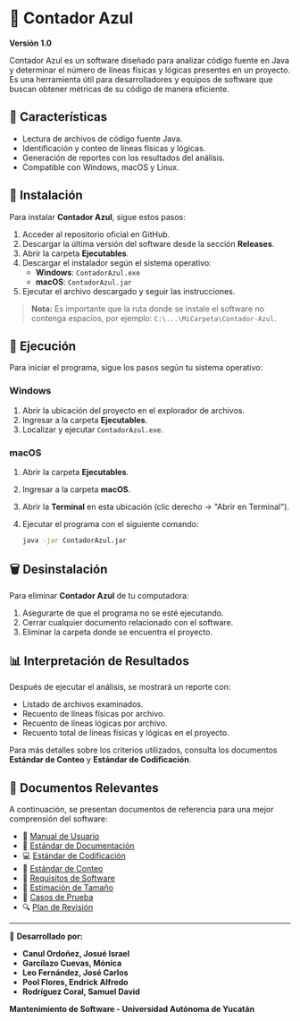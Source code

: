 # 🔵 Contador Azul  

**Versión 1.0**  

Contador Azul es un software diseñado para analizar código fuente en Java y determinar el número de líneas físicas y lógicas presentes en un proyecto. Es una herramienta útil para desarrolladores y equipos de software que buscan obtener métricas de su código de manera eficiente.  

## 📌 Características  
- Lectura de archivos de código fuente Java.  
- Identificación y conteo de líneas físicas y lógicas.  
- Generación de reportes con los resultados del análisis.  
- Compatible con Windows, macOS y Linux.  

## 📂 Instalación  

Para instalar **Contador Azul**, sigue estos pasos:  

1. Acceder al repositorio oficial en GitHub.  
2. Descargar la última versión del software desde la sección **Releases**.  
3. Abrir la carpeta **Ejecutables**.  
4. Descargar el instalador según el sistema operativo:  
   - **Windows**: `ContadorAzul.exe`  
   - **macOS**: `ContadorAzul.jar`  
5. Ejecutar el archivo descargado y seguir las instrucciones.  

> **Nota:** Es importante que la ruta donde se instale el software no contenga espacios, por ejemplo: `C:\...\MiCarpeta\Contador-Azul`.  

## 🚀 Ejecución  

Para iniciar el programa, sigue los pasos según tu sistema operativo:  

### **Windows**  
1. Abrir la ubicación del proyecto en el explorador de archivos.  
2. Ingresar a la carpeta **Ejecutables**.  
3. Localizar y ejecutar `ContadorAzul.exe`.  

### **macOS**  
1. Abrir la carpeta **Ejecutables**.  
2. Ingresar a la carpeta **macOS**.  
3. Abrir la **Terminal** en esta ubicación (clic derecho → "Abrir en Terminal").  
4. Ejecutar el programa con el siguiente comando:  

   ```bash
   java -jar ContadorAzul.jar
   ```  

## 🗑️ Desinstalación  

Para eliminar **Contador Azul** de tu computadora:  

1. Asegurarte de que el programa no se esté ejecutando.  
2. Cerrar cualquier documento relacionado con el software.  
3. Eliminar la carpeta donde se encuentra el proyecto.  

## 📊 Interpretación de Resultados  

Después de ejecutar el análisis, se mostrará un reporte con:  
- Listado de archivos examinados.  
- Recuento de líneas físicas por archivo.  
- Recuento de líneas lógicas por archivo.  
- Recuento total de líneas físicas y lógicas en el proyecto.  

Para más detalles sobre los criterios utilizados, consulta los documentos **Estándar de Conteo** y **Estándar de Codificación**.  

## 📖 Documentos Relevantes  

A continuación, se presentan documentos de referencia para una mejor comprensión del software:   

- 📘 [Manual de Usuario](https://docs.google.com/document/d/1oogZ-e2WY053GrU4JliW0DFGPPSPsZsBcy_5ffgM9qc/edit?usp=drive_link)  
- 📝 [Estándar de Documentación](https://docs.google.com/document/d/1su15Wlsb_VEBhRw2Iu9I7EtNqbBYPkfPqGkgGl9LvvE/edit?usp=drive_link)  
- 💻 [Estándar de Codificación](https://docs.google.com/document/d/19uOpc1kjzP53rjO6apAeHAVlR4MmoQyKsyDTl_dHiSE/edit?usp=drive_link)  
- 🔢 [Estándar de Conteo](https://docs.google.com/document/d/11PiwfwI5jAJ-mE7bw50hUrQQ6ZCvLvrPH3EOa5TMtkU/edit?usp=drive_link)  
- 📜 [Requisitos de Software](https://docs.google.com/document/d/1bI06r7wwYfzkezmOEdO2JPwaAShDrfzbgfU4EOcBKac/edit?usp=drive_link)  
- 📏 [Estimación de Tamaño](https://docs.google.com/document/d/1g4BUsrweWxv-6HuhO8cfAFGnIbE28OUy2KC8V0qG9xE/edit?usp=drive_link)  
- 🧪 [Casos de Prueba](https://docs.google.com/document/d/1kSWAUzAkavfHFmvxus_ew1cxgmv9bXrP/edit?usp=drive_link&ouid=118319778907901421542&rtpof=true&sd=true)  
- 🔍 [Plan de Revisión](https://docs.google.com/document/d/1RWhkaq88FgHuK9jPXrRJJzf-Ji7sRNoY/edit?usp=drive_link&ouid=118319778907901421542&rtpof=true&sd=true)  

---  
📌 **Desarrollado por:**  
- **Canul Ordoñez, Josué Israel**  
- **Garcilazo Cuevas, Mónica**  
- **Leo Fernández, José Carlos**  
- **Pool Flores, Endrick Alfredo**  
- **Rodríguez Coral, Samuel David**  

**Mantenimiento de Software - Universidad Autónoma de Yucatán**  
